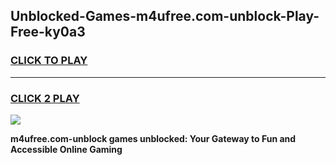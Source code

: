
## Unblocked-Games-m4ufree.com-unblock-Play-Free-ky0a3
<h3>
<a href="https://premium76.site?title=m4ufree.com-unblock&ref=10A">CLICK TO PLAY</a></h3>
<hr>

<h3>
<a href="https://premium76.site?title=m4ufree.com-unblock&ref=10A">CLICK 2 PLAY</a>
  
</h3>

<a href="https://premium76.site?title=m4ufree.com-unblock&ref=10A"><img src="https://clearcache.store/games.png"></a>


**m4ufree.com-unblock games unblocked: Your Gateway to Fun and Accessible Online Gaming**
